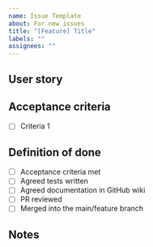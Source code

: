 ```yaml
---
name: Issue Template
about: For new issues
title: "[Feature] Title"
labels: ""
assignees: ""
---
```


## User story



## Acceptance criteria

* [ ] Criteria 1

## Definition of done

* [ ] Acceptance criteria met
* [ ] Agreed tests written
* [ ] Agreed documentation in GitHub wiki
* [ ] PR reviewed
* [ ] Merged into the main/feature branch

## Notes

